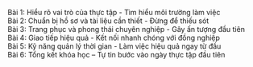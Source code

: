 Bài 1: Hiểu rõ vai trò của thực tập - Tìm hiểu môi trường làm việc  
Bài 2: Chuẩn bị hồ sơ và tài liệu cần thiết - Đừng để thiếu sót  
Bài 3: Trang phục và phong thái chuyên nghiệp - Gây ấn tượng đầu tiên  
Bài 4: Giao tiếp hiệu quả - Kết nối nhanh chóng với đồng nghiệp  
Bài 5: Kỹ năng quản lý thời gian - Làm việc hiệu quả ngay từ đầu  
Bài 6: Tổng kết khóa học – Tự tin bước vào ngày thực tập đầu tiên
